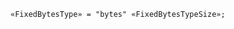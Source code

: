 <!-- This file is generated automatically by infrastructure scripts. Please don't edit by hand. -->

```{ .ebnf .slang-ebnf #FixedBytesType }
«FixedBytesType» = "bytes" «FixedBytesTypeSize»;
```
